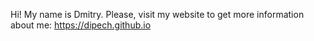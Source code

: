 Hi! My name is Dmitry. Please, visit my website to get more information about me: https://dipech.github.io
